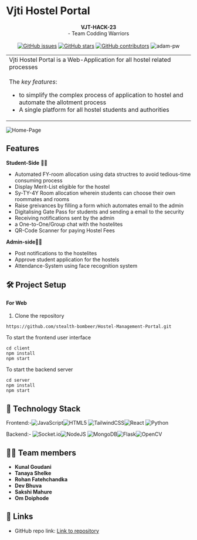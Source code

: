 # Vjti Hostel Portal

<div align="center">
   <strong>VJT-HACK-23</strong> <br>
  - Team Codding Warriors <br> <br>
  <a href="https://github.com/stealth-bombeer/Hostel-Management-Portal/stargazers"><img alt="GitHub issues" src="https://img.shields.io/github/stars/stealth-bombeer/Hostel-Management-Portal"></a>
  <a href="https://github.com/stealth-bombeer/Hostel-Management-Portal/network/members"><img alt="GitHub stars" src="https://img.shields.io/github/forks/stealth-bombeer/Hostel-Management-Portal"></a>
  <a href="https://github.com/stealth-bombeer/Hostel-Management-Portal/issues"><img alt="GitHub contributors" src="https://img.shields.io/github/issues/stealth-bombeer/Hostel-Management-Portal"></a>
    <img src="https://komarev.com/ghpvc/?username=Hostel-Management-Portal&label=Project%20views&color=0e75b6&style=flat"
    alt="adam-pw" /> 
</div>

<div align="center">
<table>
  <tr>
    <td>
 Vjti Hostel Portal is a Web-Application for all hostel related processes 
<br><br>
      The <i>key features</i>:
      <ul>
<li> to simplify the complex process of application to hostel and automate the allotment process
<li> A single platform for all hostel students and authorities
      </ul>
    </td>
  </tr>
  </table>
  </div>
  
  ![Home-Page](https://user-images.githubusercontent.com/96366867/215251481-de6bcea8-bcf4-489f-93f5-107951b8b775.jpeg)
 
## Features

 **Student-Side** 👨‍🎓
- Automated FY-room allocation using data structres to avoid tedious-time consuming process
- Display Merit-List eligible for the hostel
- Sy-TY-4Y Room allocation wherein students can choose their own roommates and rooms
- Raise greivances by filling a form which automates email to the admin
- Digitalising Gate Pass for students and sending a email to the security
- Receiving notifications sent by the admin 
- a One-to-One/Group chat with the hostelites
- QR-Code Scanner for paying Hostel Fees
 
 **Admin-side**👨‍💻
- Post notifications to the hostelites
- Approve student application for the hostels
- Attendance-System using face recognition system 
 

## 🛠️ Project Setup

#### For Web

1. Clone the repository
```
https://github.com/stealth-bombeer/Hostel-Management-Portal.git

```
To start the frontend user interface
```
cd client
npm install
npm start
```
To start the backend server
```
cd server
npm install
npm start
```


## 🤖 Technology Stack

Frontend:-![JavaScript](https://img.shields.io/badge/javascript-%23323330.svg?style=for-the-badge&logo=javascript&logoColor=%23F7DF1E)![HTML5](https://img.shields.io/badge/html5-%23E34F26.svg?style=for-the-badge&logo=html5&logoColor=white)
![TailwindCSS](https://img.shields.io/badge/tailwindcss-%2338B2AC.svg?style=for-the-badge&logo=tailwind-css&logoColor=white)![React](https://img.shields.io/badge/react-%2320232a.svg?style=for-the-badge&logo=react&logoColor=%2361DAFB)
![Python](https://img.shields.io/badge/python-3670A0?style=for-the-badge&logo=python&logoColor=ffdd54)

Backend:-
![Socket.io](https://img.shields.io/badge/Socket.io-black?style=for-the-badge&logo=socket.io&badgeColor=010101)![NodeJS](https://img.shields.io/badge/node.js-6DA55F?style=for-the-badge&logo=node.js&logoColor=white)
![MongoDB](https://img.shields.io/badge/MongoDB-%234ea94b.svg?style=for-the-badge&logo=mongodb&logoColor=white)![Flask](https://img.shields.io/badge/flask-%23000.svg?style=for-the-badge&logo=flask&logoColor=white)![OpenCV](https://img.shields.io/badge/opencv-%23white.svg?style=for-the-badge&logo=opencv&logoColor=white)





## 👩‍💻 Team members

- **Kunal Goudani**
- **Tanaya Shelke**
- **Rohan Fatehchandka**
- **Dev Bhuva**
- **Sakshi Mahure**
- **Om Doiphode**
## 🔗 Links
- GitHub repo link: [Link to repository](https://github.com/stealth-bombeer/Hostel-Management-Portal)


